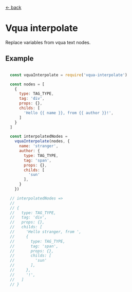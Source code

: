 [← back](https://github.com/sterjakovigor/vqua/tree/master/packages/vqua)

# Vqua interpolate

Replace variables from vqua text nodes.

## Example

```javascript

  const vquaInterpolate = require('vqua-interpolate')

  const nodes = [
    {
      type: TAG_TYPE,
      tag: 'div',
      props: {},
      childs: [
        'Hello {{ name }}, from {{ author }}!',
      ]
    }
  ]

  const interpolatedNodes =
    vquaInterpolate(nodes, {
      name: 'stranger',
      author: {
        type: TAG_TYPE,
        tag: 'span',
        props: {},
        childs: [
          'sun'
        ],
      }
    })

  // interpolatedNodes =>
  // 
  // {
  //   type: TAG_TYPE,
  //   tag: 'div',
  //   props: {},
  //   childs: [
  //     'Hello stranger, from ',
  //     {
  //       type: TAG_TYPE,
  //       tag: 'span',
  //       props: {},
  //       childs: [
  //         'sun'
  //       ],
  //     },
  //     '!',
  //   ]
  // }
```
